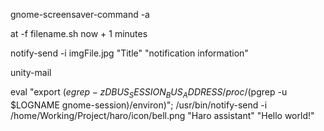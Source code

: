 <!---
/*******************************************************************************
// Project name   :
// File name      : TODO.md
// Created date   : Tue 08 Aug 2017 04:50:01 PM ICT
// Author         : Huy-Hung Ho
// Last modified  : Tue 08 Aug 2017 04:50:01 PM ICT
// Desc           :
*******************************************************************************/
-->

gnome-screensaver-command -a

at -f filename.sh now + 1 minutes

notify-send -i imgFile.jpg "Title" "notification information"

unity-mail

eval "export $(egrep -z DBUS_SESSION_BUS_ADDRESS /proc/$(pgrep -u $LOGNAME gnome-session)/environ)";
/usr/bin/notify-send -i /home/Working/Project/haro/icon/bell.png "Haro assistant" "Hello world!"

